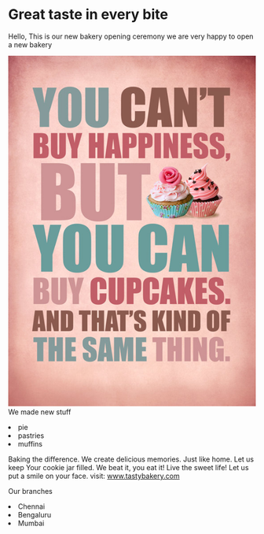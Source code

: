 # Great taste in every bite
Hello, This is our new bakery opening ceremony <b>
</b>
we are very happy to open a new bakery 

<a > <img src="https://github.com/akash-312/web-design.GitHub/blob/main/561546899-blog2.jpg"> </a>
<br>We made new stuff

<li> pie
<li> pastries
 <li>  muffins
  </br>

Baking the difference. We create delicious memories. Just like home. Let us keep Your cookie jar filled. We beat it, you eat it! Live the sweet life! Let us put a smile on your face.
 visit:
www.tastybakery.com
<p> Our branches<p>

<li>Chennai</li>
<li>Bengaluru</li>

<li>Mumbai</li>

